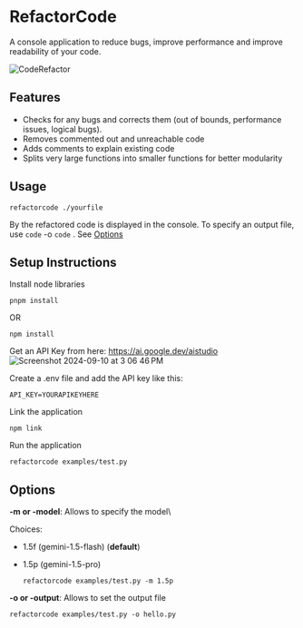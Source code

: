 # RefactorCode
A console application to reduce bugs, improve performance and improve readability of your code.

![CodeRefactor](https://github.com/user-attachments/assets/e1e1e07a-e245-421c-b28c-6d942430790a)

## Features
- Checks for any bugs and corrects them (out of bounds, performance issues, logical bugs).
- Removes commented out and unreachable code
- Adds comments to explain existing code
- Splits very large functions into smaller functions for better modularity

## Usage

```
refactorcode ./yourfile
```
By the refactored code is displayed in the console. To specify an output file, use `code` -o `code` . See [Options](#options)

## Setup Instructions

Install node libraries
```
pnpm install
```
OR
```
npm install
```
Get an API Key from here: https://ai.google.dev/aistudio 
![Screenshot 2024-09-10 at 3 06 46 PM](https://github.com/user-attachments/assets/958f2257-f16e-4254-ac59-d5342be36b43)

Create a .env file and add the API key like this:
```
API_KEY=YOURAPIKEYHERE
```

Link the application
```
npm link
```

Run the application
```
refactorcode examples/test.py
```

## Options

**-m or -model**: Allows to specify the model\

Choices: 
- 1.5f (gemini-1.5-flash) (**default**)
- 1.5p (gemini-1.5-pro)

  ```
  refactorcode examples/test.py -m 1.5p
  ```

**-o or -output**: Allows to set the output file 

```
refactorcode examples/test.py -o hello.py
```









